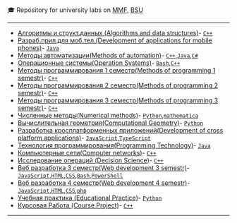 :mortar_board: Repository for university labs on
[MMF](http://mmf.bsu.by/en/),
[BSU](http://www.bsu.by/en/main.aspx)

---
* [Алгоритмы и структ.данных (Algorithms and data structures)](https://github.com/apletea/MMF_Labs/tree/master/Algorithms)- [`C++`](https://github.com/apletea/MMF_Labs/search?l=C%2B%2B)
* [Разраб.прил.для моб.тел.(Development of applications for mobile phones)](https://github.com/apletea/MMF_Labs/tree/master/Android)- [`Java`](https://github.com/apletea/MMF_Labs/search?l=java)
* [Методы автоматизации(Methods of automation)](https://github.com/apletea/MMF_Labs/tree/master/Automation)- [`C++`](https://github.com/apletea/MMF_Labs/search?l=C%2B%2B),[`Java`](https://github.com/apletea/MMF_Labs/search?l=java),[`C#`](https://github.com/apletea/MMF_Labs/search?l=c#)
* [Операционные системы(Operation Systems)](https://github.com/apletea/MMF_Labs/tree/master/Bash%201%20course)- [`Bash`](https://github.com/apletea/MMF_Labs/search?l=bash),[`C++`](https://github.com/apletea/MMF_Labs/search?l=C%2B%2B)
* [Методы программирования 1 семестр(Methods of programming 1 semestr)](https://github.com/apletea/MMF_Labs/tree/master/C%2B%2B%201%20course)- [`C++`](https://github.com/apletea/MMF_Labs/search?l=C%2B%2B)
* [Методы программирования 2 семестр(Methods of programming 2 semestr)](https://github.com/apletea/MMF_Labs/tree/master/C%2B%2B%202%20course)- [`C++`](https://github.com/apletea/MMF_Labs/search?l=C%2B%2B)
* [Методы программирования 3 семестр(Methods of programming 3 semestr)](https://github.com/apletea/MMF_Labs/tree/master/C%2B%2B%203%20course)- [`C++`](https://github.com/apletea/MMF_Labs/search?l=C%2B%2B)
* [Численные методы(Numerical methods)](https://github.com/apletea/MMF_Labs/tree/master/Calculus%20methods)- [`Python`](https://github.com/apletea/MMF_Labs/search?l=python),[`mathematica`](https://github.com/apletea/MMF_Labs/search?l=mathematica)
* [Вычислительная геометрия(Computational Geometry)](https://github.com/apletea/MMF_Labs/tree/master/Computational%20Geometry)- [`Python`](https://github.com/apletea/MMF_Labs/search?l=python)
* [Разработка кросплатформенных приложений(Development of cross platform applications)](https://github.com/apletea/MMF_Labs/tree/master/Cross%20Platform%20Apps)- [`JavaScript`](https://github.com/apletea/MMF_Labs/search?l=javascript),[`TypeScript`](https://github.com/apletea/MMF_Labs/search?l=typescript)
* [Технология программирования(Programming Technology)](https://github.com/apletea/MMF_Labs/tree/master/Java%201%20course)- [`Java`](https://github.com/apletea/MMF_Labs/search?l=java)
* [Компьютерные сети(Computer networks)](https://github.com/apletea/MMF_Labs/tree/master/Networks)- [`С++`](https://github.com/apletea/MMF_Labs/search?l=C%2B%2B)
* [Исследование операций (Decision Science)](https://github.com/apletea/MMF_Labs/tree/master/Decision%20Science)- [`С++`](https://github.com/apletea/MMF_Labs/search?l=C%2B%2B)
* [Веб разработка 3 семестр(Web development 3 semestr)](https://github.com/apletea/MMF_Labs/tree/master/WEB%203%20course)- [`JavaScript`](https://github.com/apletea/MMF_Labs/search?l=javascript),[`HTML`](https://github.com/apletea/MMF_Labs/search?l=html),[`CSS`](https://github.com/apletea/MMF_Labs/search?l=css),[`Bash`](https://github.com/apletea/MMF_Labs/search?l=Bash),[`PowerShell`](https://github.com/apletea/MMF_Labs/search?l=powershell)
* [Веб разработка 4 семестр(Web development 4 semestr)](https://github.com/apletea/MMF_Labs/tree/master/WEB%204%20course)- [`JavaScript`](https://github.com/apletea/MMF_Labs/search?l=javascript),[`HTML`](https://github.com/apletea/MMF_Labs/search?l=html),[`CSS`](https://github.com/apletea/MMF_Labs/search?l=css),[`php`](https://github.com/apletea/MMF_Labs/search?l=php)
* [Учебная практика (Educational Practice)](https://github.com/apletea/MMF_Labs/tree/master/Educational%20Practice)- [`Python`](https://github.com/apletea/MMF_Labs/search?l=python)
* [Курсовая Работа (Course Project)](https://github.com/apletea/MMF_Labs/tree/master/Course%20Projects)- [`C++`](https://github.com/apletea/MMF_Labs/search?l=C%2B%2B)

---

